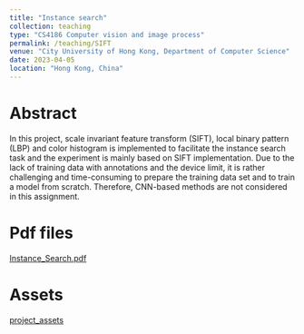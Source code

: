 ```yaml
---
title: "Instance search"
collection: teaching
type: "CS4186 Computer vision and image process"
permalink: /teaching/SIFT
venue: "City University of Hong Kong, Department of Computer Science"
date: 2023-04-05
location: "Hong Kong, China"
---
```


Abstract
======
In this project, scale invariant feature transform (SIFT), local binary pattern (LBP) and color histogram is implemented to facilitate the instance search task and the experiment is mainly based on SIFT implementation. 
Due to the lack of training data with annotations and the device limit, it is rather challenging and time-consuming to prepare the training data set and to train a model from scratch. Therefore, CNN-based methods are not considered in this assignment.

Pdf files
======
[Instance_Search.pdf](http://AharenDaisuki.github.io/files/Instance_Search.pdf)

Assets
======
[project_assets]()